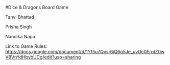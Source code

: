 #Dice & Dragons Board Game

Tanvi Bhattad

Prisha Singh

Nandika Napa

Link to Game Rules: https://docs.google.com/document/d/1Yf5u7Qvsr6iQ6o5Je_uvUc0ErptZ0wV8VnYdHbybUCg/edit?usp=sharing
